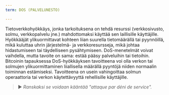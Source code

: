 ```yaml
---
term: DOS (PALVELUNESTO)

---
```

Tietoverkkohyökkäys, jonka tarkoituksena on tehdä resurssi (verkkosivusto, solmu, verkkopalvelu jne.) mahdottomaksi käyttää sen laillisille käyttäjille. Hyökkääjät ylikuormittavat kohteen liian suurella tietomäärällä tai pyynnöillä, mikä kuluttaa uhrin järjestelmä- ja verkkoresursseja, mikä johtaa hidastumiseen tai täydelliseen pysähtymiseen. DoS-menetelmät voivat vaihdella, mutta tavoite on sama: estää pääsy palveluihin tai tietoihin. Bitcoinin tapauksessa DoS-hyökkäyksen tavoitteena voi olla verkon tai solmujen ylikuormittaminen liiallisella määrällä pyyntöjä niiden normaalin toiminnan estämiseksi. Tavoitteena on usein vahingoittaa solmun operaattoria tai verkon käytettävyyttä rehellisille käyttäjille.

> ► *Ranskaksi se voidaan kääntää "attaque par déni de service".*